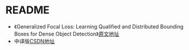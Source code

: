 # README

- 《Generalized Focal Loss: Learning Qualified and Distributed Bounding Boxes for Dense Object Detection》[原文地址](https://arxiv.org/abs/2006.04388)
- 中译版[CSDN地址](https://blog.csdn.net/qq_20144897/article/details/135227339)